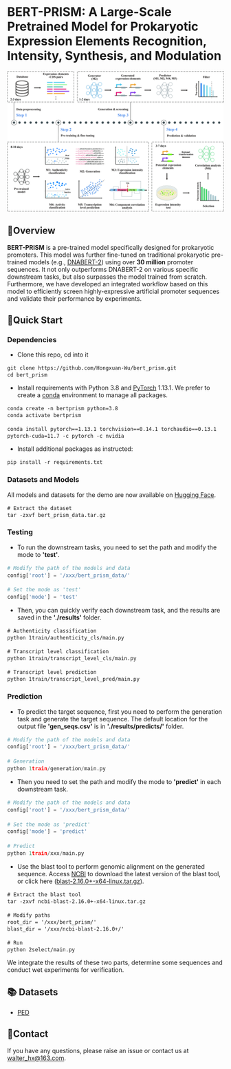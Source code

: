 # BERT-PRISM: A Large-Scale Pretrained Model for Prokaryotic Expression Elements Recognition, Intensity, Synthesis, and Modulation

![workflow](workflow.jpg)


## 🔭Overview
**BERT-PRISM** is a pre-trained model specifically designed for prokaryotic promoters. This model was further fine-tuned on traditional prokaryotic pre-trained models (e.g., [DNABERT-2](https://github.com/MAGICS-LAB/DNABERT_2)) using over **30 million** promoter sequences. It not only outperforms DNABERT-2 on various specific downstream tasks, but also surpasses the model trained from scratch. Furthermore, we have developed an integrated workflow based on this model to efficiently screen highly-expressive artificial promoter sequences and validate their performance by experiments.


## 🎯Quick Start

### Dependencies
* Clone this repo, cd into it
```shell
git clone https://github.com/Hongxuan-Wu/bert_prism.git
cd bert_prism
```

* Install requirements with Python 3.8 and [PyTorch](https://pytorch.org/get-started/previous-versions/) 1.13.1. We prefer to create a [conda](https://www.anaconda.com/docs/getting-started/miniconda/main) environment to manage all packages.
```shell
conda create -n bertprism python=3.8
conda activate bertprism

conda install pytorch==1.13.1 torchvision==0.14.1 torchaudio==0.13.1 pytorch-cuda=11.7 -c pytorch -c nvidia
```

* Install additional packages as instructed:
```shell
pip install -r requirements.txt
```


### Datasets and Models
All models and datasets for the demo are now available on [Hugging Face](https://huggingface.co/datasets/Hongxuan-Wu/PED). 
```shell
# Extract the dataset
tar -zxvf bert_prism_data.tar.gz
```


### Testing
* To run the downstream tasks, you need to set the path and modify the mode to **'test'**.
```python
# Modify the path of the models and data
config['root'] = '/xxx/bert_prism_data/'

# Set the mode as 'test'
config['mode'] = 'test'
```
* Then, you can quickly verify each downstream task, and the results are saved in the **'./results'** folder.
```shell
# Authenticity classification
python 1train/authenticity_cls/main.py

# Transcript level classification
python 1train/transcript_level_cls/main.py

# Transcript level prediction
python 1train/transcript_level_pred/main.py
```


### Prediction
* To predict the target sequence, first you need to perform the generation task and generate the target sequence. The default location for the output file **'gen_seqs.csv'** is in **'./results/predicts/'** folder.
```python
# Modify the path of the models and data
config['root'] = '/xxx/bert_prism_data/'

# Generation
python 1train/generation/main.py
```
* Then you need to set the path and modify the mode to **'predict'** in each downstream task.
```python
# Modify the path of the models and data
config['root'] = '/xxx/bert_prism_data/'

# Set the mode as 'predict'
config['mode'] = 'predict'

# Predict
python 1train/xxx/main.py
```

* Use the blast tool to perform genomic alignment on the generated sequence. Access [NCBI](https://blast.ncbi.nlm.nih.gov/doc/blast-help/downloadblastdata.html) to download the latest version of the blast tool, or click here ([blast-2.16.0+-x64-linux.tar.gz](https://ftp.ncbi.nlm.nih.gov/blast/executables/blast+/LATEST/ncbi-blast-2.16.0+-x64-linux.tar.gz)).

```shell
# Extract the blast tool
tar -zxvf ncbi-blast-2.16.0+-x64-linux.tar.gz

# Modify paths
root_dir = '/xxx/bert_prism/'
blast_dir = '/xxx/ncbi-blast-2.16.0+/'

# Run
python 2select/main.py
```
We integrate the results of these two parts, determine some sequences and conduct wet experiments for verification. 


## 📚 Datasets
* [PED](https://huggingface.co/datasets/Hongxuan-Wu/PED)


## 🤝Contact
If you have any questions, please raise an issue or contact us at walter_hx@163.com.


<!-- ## 📜 Citation
If you find this work useful, please cite our paper:
```
@article{
    huang2021prism,
    title={BERT-PRISM: A Large-Scale Pretrained Model for Prokaryotic Expression Elements Recognition, Intensity, Synthesis, and Modulation},
    author={},
    journal={},
    year={2021}
} -->

